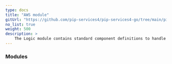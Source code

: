 ```yaml
---
type: docs
title: "AWS module"
gitUrl: "https://github.com/pip-services4/pip-services4-go/tree/main/pip-services4-aws-node"
no_list: true
weight: 500
description: > 
    The Logic module contains standard component definitions to handle complex business transactions.
---
```



### Modules
